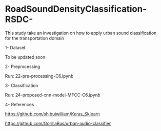 # RoadSoundDensityClassification-RSDC-

This study take an investigation on how to apply urban sound classification for the transportation domain


1- Dataset

To be updated soon

2- Preprocessing

Run: 22-pre-processing-C6.ipynb

3- Classification


Run: 24-proposed-cnn-model-MFCC-C6.ipynb


4- References

https://github.com/shibuiwilliam/Keras_Sklearn

https://github.com/GorillaBus/urban-audio-classifier

